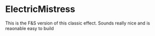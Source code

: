# ElectricMistress
This is the F&S version of this classic effect. 
Sounds really nice and is reaonable easy to build
